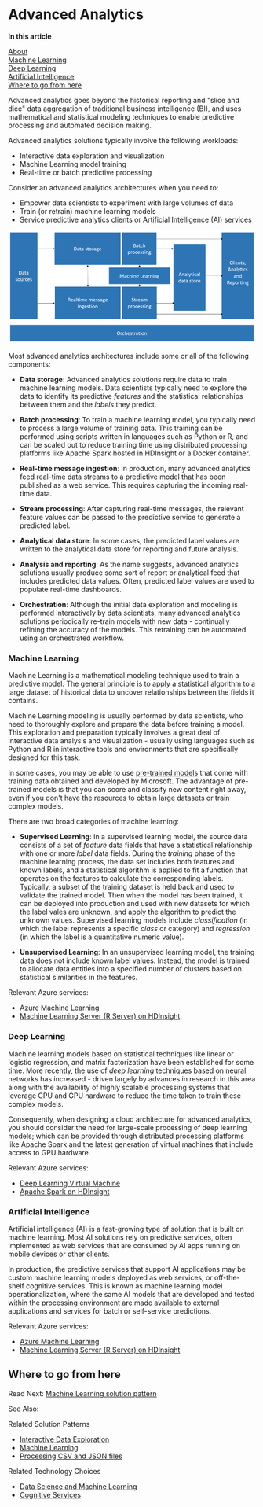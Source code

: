 # Advanced Analytics

**In this article**

[About]()  
[Machine Learning](#machinelearning)  
[Deep Learning](#deeplearning)  
[Artificial Intelligence](ai)  
[Where to go from here](#wheretogo)  

<a name="about"></a>
Advanced analytics goes beyond the historical reporting and "slice and dice" data aggregation of traditional business intelligence (BI), and uses mathematical and statistical modeling techniques to enable predictive processing and automated decision making.

Advanced analytics solutions typically involve the following workloads:

* Interactive data exploration and visualization
* Machine Learning model training
* Real-time or batch predictive processing

Consider an advanced analytics architectures when you need to:

* Empower data scientists to experiment with large volumes of data
* Train (or retrain) machine learning models
* Service predictive analytics clients or Artificial Intelligence (AI) services

![Overall data pipeline with Machine Learning diagram](./images/data-pipeline-ml.png)

Most advanced analytics architectures include some or all of the following components:

* **Data storage**: Advanced analytics solutions require data to train machine learning models. Data scientists typically need to explore the data to identify its predictive *features* and the statistical relationships between them and the *labels* they predict.

* **Batch processing**: To train a machine learning model, you typically need to process a large volume of training data. This training can be performed using scripts written in languages such as Python or R, and can be scaled out to reduce training time using distributed processing platforms like Apache Spark hosted in HDInsight or a Docker container.

* **Real-time message ingestion**: In production, many advanced analytics feed real-time data streams to a predictive model that has been published as a web service. This requires capturing the incoming real-time data.

* **Stream processing**: After capturing real-time messages, the relevant feature values can be passed to the predictive service to generate a predicted label.

* **Analytical data store**: In some cases, the predicted label values are written to the analytical data store for reporting and future analysis.

* **Analysis and reporting**: As the name suggests, advanced analytics solutions usually produce some sort of report or analytical feed that includes predicted data values. Often, predicted label values are used to populate real-time dashboards.

* **Orchestration**: Although the initial data exploration and modeling is performed interactively by data scientists, many advanced analytics solutions periodically re-train models with new data - continually refining the accuracy of the models. This retraining can be automated using an orchestrated workflow.

### <a name="machinelearning"></a> Machine Learning
Machine Learning is a mathematical modeling technique used to train a predictive model. The general principle is to apply a statistical algorithm to a large dataset of historical data to uncover relationships between the fields it contains.

Machine Learning modeling is usually performed by data scientists, who need to thoroughly explore and prepare the data before training a model. This exploration and preparation typically involves a great deal of interactive data analysis and visualization - usually using languages such as Python and R in interactive tools and environments that are specifically designed for this task.

In some cases, you may be able to use [pre-trained models](https://docs.microsoft.com/machine-learning-server/install/microsoftml-install-pretrained-models) that come with training data obtained and developed by Microsoft. The advantage of pre-trained models is that you can score and classify new content right away, even if you don't have the resources to obtain large datasets or train complex models.

There are two broad categories of machine learning:

* **Supervised Learning**: In a supervised learning model, the source data consists of a set of *feature* data fields that have a statistical relationship with one or more *label* data fields. During the *training* phase of the machine learning process, the data set includes both features and known labels, and a statistical algorithm is applied to fit a function that operates on the features to calculate the corresponding labels. Typically, a subset of the training dataset is held back and used to validate the trained model. Then when the model has been trained, it can be deployed into production and used with new datasets for which the label vales are unknown, and apply the algorithm to predict the unknown values. Supervised learning models include *classification* (in which the label represents a specific *class* or category) and *regression* (in which the label is a quantitative numeric value).

* **Unsupervised Learning**: In an unsupervised learning model, the training data does not include known label values. Instead, the model is trained to allocate data entities into a specified number of clusters based on statistical similarities in the features.

Relevant Azure services:

- [Azure Machine Learning](https://docs.microsoft.com/azure/machine-learning/)
- [Machine Learning Server (R Server) on HDInsight](https://docs.microsoft.com/azure/hdinsight/r-server/r-server-overview)

### <a name="deeplearning"></a> Deep Learning

Machine learning models based on statistical techniques like linear or logistic regression, and matrix factorization have been established for some time. More recently, the use of *deep learning* techniques based on neural networks has increased - driven largely by advances in research in this area along with the availability of highly scalable processing systems that leverage CPU and GPU hardware to reduce the time taken to train these complex models.

Consequently, when designing a cloud architecture for advanced analytics, you should consider the need for large-scale processing of deep learning models; which can be provided through distributed processing platforms like Apache Spark and the latest generation of virtual machines that include access to GPU hardware.

Relevant Azure services:

- [Deep Learning Virtual Machine](https://docs.microsoft.com/azure/machine-learning/data-science-virtual-machine/deep-learning-dsvm-overview)
- [Apache Spark on HDInsight](https://docs.microsoft.com/azure/hdinsight/spark/apache-spark-overview)

### <a name="ai"></a> Artificial Intelligence

Artificial intelligence (AI) is a fast-growing type of solution that is built on machine learning. Most AI solutions rely on predictive services, often implemented as web services that are consumed by AI apps running on mobile devices or other clients.

In production, the predictive services that support AI applications may be custom machine learning models deployed as web services, or off-the-shelf cognitive services. This is known as machine learning model operationalization, where the same AI models that are developed and tested within the processing environment are made available to external applications and services for batch or self-service predictions.

Relevant Azure services:

- [Azure Machine Learning](https://docs.microsoft.com/azure/machine-learning/)
- [Machine Learning Server (R Server) on HDInsight](https://docs.microsoft.com/azure/hdinsight/r-server/r-server-overview)

## <a name="wheretogo"></a>Where to go from here

Read Next: [Machine Learning solution pattern](../solution-patterns/machine-learning.md)

See Also:

Related Solution Patterns
- [Interactive Data Exploration](../solution-patterns/interactive-data-exploration.md)
- [Machine Learning](../solution-patterns/machine-learning.md)
- [Processing CSV and JSON files](../solution-patterns/processing-csv-and-json-files.md)

Related Technology Choices
- [Data Science and Machine Learning](../technology-choices/data-science-and-machine-learning.md)
- [Cognitive Services](../technology-choices/cognitive-services.md)

